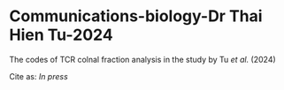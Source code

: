 # Communications-biology-Dr Thai Hien Tu-2024
The codes of TCR colnal fraction analysis in the study by Tu *et al.* (2024)

Cite as:
*In press*
        
        
